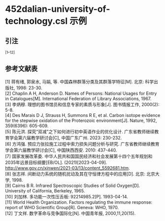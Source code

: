 # 452dalian-university-of-technology.csl 示例

<!-- 此文件由脚本自动生成，请勿手动修改！ -->

## 引注

<sup>[1–12]</sup>

## 参考文献表

<div class="csl-bib-body second-field-align-flush">
  <div class="csl-entry">[1]	蒋有绪, 郭泉水, 马娟, 等. 中国森林群落分类及其群落学特征[M]. 北京: 科学出版社, 1998: 23-30.</div>
  <div class="csl-entry">[2]	Chaplin A H, Anderson D. Names of Persons: National Usages for Entry in Catalogues[M]. International Federation of Library Associations, 1967.</div>
  <div class="csl-entry">[3]	李炳穆. 理想的图书馆员和信息专家的素质与形象[J]. 图书情报工作, 2000(2): 5-8.</div>
  <div class="csl-entry">[4]	Des Marais D J, Strauss H, Summons R E, et al. Carbon isotope evidence for the stepwise oxidation of the Proterozoic environment[J]. Nature, 1992, 359(6396): 605-609.</div>
  <div class="csl-entry">[5]	陈元洪. 探究“双减”之下如何进行初中英语作业的优化设计. 广东省教师继续教育学会第六届教学研讨会[C], 中国广东广州. 2023: 230-232.</div>
  <div class="csl-entry">[6]	方鸿强. 预应力张拉施工过程中索力损失问题分析与研究. 广东省教师继续教育学会第六届教学研讨会[C], 中国陕西西安. 2010: 437-440.</div>
  <div class="csl-entry">[7]	国家发展改革委. 中华人民共和国国民经济和社会发展第十四个五年规划和2035年远景目标纲要[EB/OL]. (2021)[2023-04-09]. <a href="http://www.gov.cn/xinwen/2021-03/13/content_5592681.htm">http://www.gov.cn/xinwen/2021-03/13/content_5592681.htm</a>.</div>
  <div class="csl-entry">[8]	张志祥. 间断动力系统的随机扰动及其在守恒律方程中的应用[D]. 北京: 北京大学, 1998.</div>
  <div class="csl-entry">[9]	Cairns B R. Infrared Spectroscopic Studies of Solid Oxygen[D]. University of California, Berkeley, 1965.</div>
  <div class="csl-entry">[10]	刘加林. 多功能一次性压舌板: 92214985.2[P]. 1993-04-14.</div>
  <div class="csl-entry">[11]	World Health Organization. Factors regulating the immune response: report of WHO Scientific Group[R]. Geneva: WHO, 1970.</div>
  <div class="csl-entry">[12]	丁文祥. 数字革命与竞争国际化[N]. 中国青年报, 2000,11,20(15).</div>
</div>
